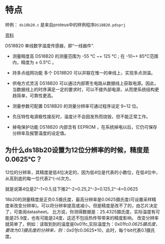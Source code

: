 # 特点

样例： `ds18b20.c` 是来自proteus中的样例程序`DS18B20.pdsprj`

[资料](http://www.21ic.com/jichuzhishi/datasheet/DS18B20/data/187578.html)

DS18B20 单线数字温度传感器，即“一线器件”. 

- 测量精度高 DS18B20 的测量范围为 -55 ℃ ~+ 125 ℃ ; 在 -10~+ 85°C范围内，精度为 ± 0.5°C 。

- 持多点组网功能 多个 DS18B20 可以并联在惟一的单线上，实现多点测温。

- 供电方式灵活 DS18B20 可以通过内部寄生电路从数据线上获取电源。因此，当数据线上的时序满足一定的要求时，可以不接外部电源，从而使系统结构更趋简单，可靠性更高。

- 测量参数可配置 DS18B20 的测量分辨率可通过程序设定 9~12 位。

- 负压特性电源极性接反时，温度计不会因发热而烧毁，但不能正常工作。

- 掉电保护功能 DS18B20 内部含有 EEPROM ，在系统掉电以后，它仍可保存分辨率及报警温度的设定值。


## 为什么ds18b20设置为12位分辨率的时候，精度是0.0625℃？

12位的分辨率，其精度是低4位决定的，因为低4位是代表的小数位，在低4位中，从高到底的每一位代表2^(-n)次方。

就是说第4位是2^-1=0.5,往下推2^-2=0.25,2^-3=0.125,2^-4=0.0625

18b20的测量精度是正负0.5摄氏度，最高分辨率是0.0625摄氏度(可设置采样精度来改变分辨率)。可以将分辨率提高或减小，但是精度是改不了的，由芯片决定了，可查阅datasheet。
比方说，你测得数据是：25.4325摄氏度，实际温度有可能是25.9度，也有可能是24度，这还不包括热传导带来的精度影响。
改变分辨率就简单了，例如：读取到到的温度是0x01fc,实际温度为：0x01fc*0.0625摄氏度，要改为0.1摄氏度的分辨率，则：0x01fc*0.0625*10，此时，每个bit代表0.1摄氏度。

